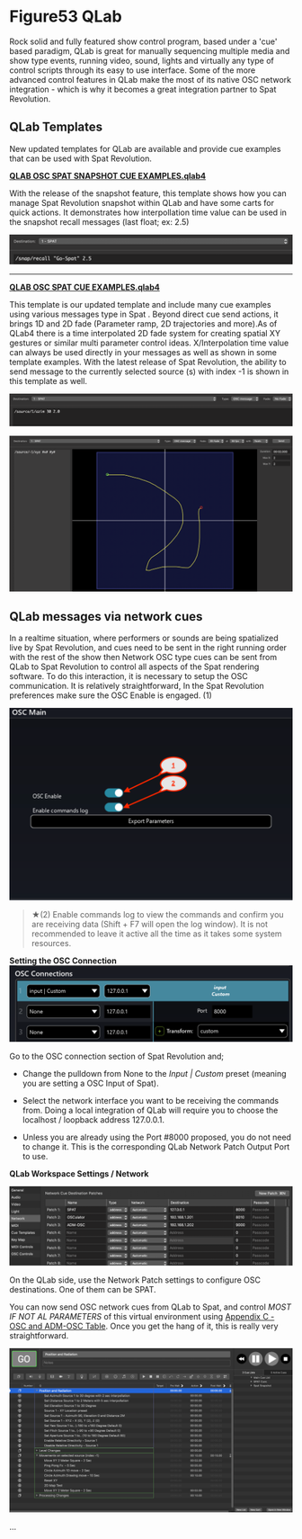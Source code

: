 # Figure53 QLab

Rock solid and fully featured show control program, based under a 'cue' based paradigm, QLab is great for manually sequencing multiple media and show type events, running video, sound, lights and virtually any type of control scripts through its easy to use interface. Some of the more advanced control features in QLab make the most of its native OSC network integration - which is why it becomes a great integration partner to Spat Revolution.

## QLab Templates

New updated templates for QLab are available and provide cue examples that can be used with Spat Revolution. 

**[QLAB OSC SPAT SNAPSHOT CUE EXAMPLES.qlab4](https://public.3.basecamp.com/p/q8UEvjgJeRQmecxxf8GVeZ7B)**

With the release of the snapshot feature, this template shows how you can manage Spat Revolution snapshot within QLab and have some carts for quick actions. It demonstrates how interpollation time value can be used in the snapshot recall messages (last float; ex: 2.5)

![Spat Snapshot message with interpolletation time](include/qlab_spat_snapshot_interpollation.png)

---

**[QLAB OSC SPAT CUE EXAMPLES.qlab4](https://public.3.basecamp.com/p/q8UEvjgJeRQmecxxf8GVeZ7B)**

This template is our updated template and include many cue examples using various messages type in Spat . Beyond direct cue send actions, it brings 1D and 2D fade (Parameter ramp, 2D trajectories and more).As of QLab4 there is a time interpolated 2D fade system for creating spatial XY gestures or similar multi parameter control ideas. X/Interpolation time value can always be used directly in your messages as well as shown in some template examples. With the latest release of Spat Revolution, the ability to send message to the currently selected source (s) with index -1 is shown in this template as well.

![Spat Message with interpolletation time](include/qlab_spat_message_xtime.png)

![2D trajectory messages](include/qlab_spat_2dcue_selectedsource.png)


## QLab messages via network cues

In a realtime situation, where performers or sounds are being spatialized live by Spat Revolution, and cues need to be sent in the right running order with the rest of the show then Network OSC type cues can be sent from QLab to Spat Revolution to control all aspects of the Spat rendering software. To do this interaction, it is necessary to setup the OSC communication. It is relatively straightforward, In the Spat Revolution preferences make sure the OSC Enable is engaged. (1)

![Setting the OSC Connection](include/SpatRevolution_UserGuide_-302.png ':size=600')

> ★(2) Enable commands log to view the commands and confirm you are receiving data (Shift + F7 will open the log window). It is not recommended to leave it active all the time as it takes some system resources. 

**Setting the OSC Connection**
![Setting the OSC Connection](include/qlab_spat_osc_connections.png)

Go to the OSC connection section of Spat Revolution and;

* Change the pulldown from None to the *Input | Custom* preset (meaning you are setting a OSC Input of Spat).

* Select the network interface you want to be receiving the commands from. Doing a local integration of QLab will require you to choose the localhost / loopback address 127.0.0.1.

* Unless you are already using the Port #8000 proposed, you do not need to change it. This is the corresponding QLab Network Patch Output Port to use.


**QLab Workspace Settings / Network**

![](include/qlab_spat_networkoutput.png)

On the QLab side, use the Network Patch settings to configure OSC destinations. One of them can be SPAT.

You can now send OSC network cues from QLab to Spat, and control _MOST IF NOT AL PARAMETERS_ of this virtual environment using [Appendix C - OSC and ADM-OSC Table](Appendix_E_OSC_Table.md). Once you get the hang of it, this is really very straightforward. 

![](include/qlab_spat_template.png)

...





